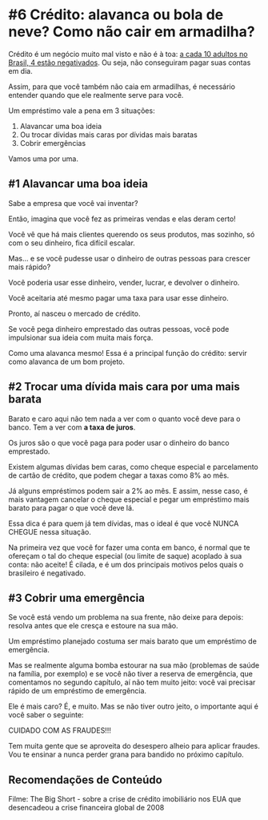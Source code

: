 # #6 Crédito: alavanca ou bola de neve? Como não cair em armadilha?

Crédito é um negócio muito mal visto e não é à toa: [a cada 10 adultos no Brasil, 4 estão negativados](https://economia.uol.com.br/noticias/redacao/2019/01/15/dividas-em-atraso-calote-spc-brasil-2018.htm). Ou seja, não conseguiram pagar suas contas em dia.

Assim, para que você também não caia em armadilhas, é necessário entender quando que ele realmente serve para você.

Um empréstimo vale a pena em 3 situações:

1. Alavancar uma boa ideia
2. Ou trocar dívidas mais caras por dívidas mais baratas
3. Cobrir emergências

Vamos uma por uma.

## #1 Alavancar uma boa ideia

Sabe a empresa que você vai inventar?

Então, imagina que você fez as primeiras vendas e elas deram certo!

Você vê que há mais clientes querendo os seus produtos, mas sozinho, só com o seu dinheiro, fica difícil escalar.

Mas… e se você pudesse usar o dinheiro de outras pessoas para crescer mais rápido?

Você poderia usar esse dinheiro, vender, lucrar, e devolver o dinheiro.

Você aceitaria até mesmo pagar uma taxa para usar esse dinheiro.

Pronto, aí nasceu o mercado de crédito.

Se você pega dinheiro emprestado das outras pessoas, você pode impulsionar sua ideia com muita mais força.

Como uma alavanca mesmo! Essa é a principal função do crédito: servir como alavanca de um bom projeto.

## #2 Trocar uma dívida mais cara por uma mais barata

Barato e caro aqui não tem nada a ver com o quanto você deve para o banco. Tem a ver com **a taxa de juros**.

Os juros são o que você paga para poder usar o dinheiro do banco emprestado.

Existem algumas dívidas bem caras, como cheque especial e parcelamento de cartão de crédito, que podem chegar a taxas como 8% ao mês.

Já alguns empréstimos podem sair a 2% ao mês. E assim, nesse caso, é mais vantagem cancelar o cheque especial e pegar um empréstimo mais barato para pagar o que você deve lá.

Essa dica é para quem já tem dívidas, mas o ideal é que você NUNCA CHEGUE nessa situação.

Na primeira vez que você for fazer uma conta em banco, é normal que te ofereçam o tal do cheque especial (ou limite de saque) acoplado à sua conta: não aceite! É cilada, e é um dos principais motivos pelos quais o brasileiro é negativado.

## #3 Cobrir uma emergência

Se você está vendo um problema na sua frente, não deixe para depois: resolva antes que ele cresça e estoure na sua mão.

Um empréstimo planejado costuma ser mais barato que um empréstimo de emergência.

Mas se realmente alguma bomba estourar na sua mão (problemas de saúde na família, por exemplo) e se você não tiver a reserva de emergência, que comentamos no segundo capítulo, aí não tem muito jeito: você vai precisar rápido de um empréstimo de emergência.

Ele é mais caro? É, e muito. Mas se não tiver outro jeito, o importante aqui é você saber o seguinte:

CUIDADO COM AS FRAUDES!!!

Tem muita gente que se aproveita do desespero alheio para aplicar fraudes. Vou te ensinar a nunca perder grana para bandido no próximo capítulo.

## Recomendações de Conteúdo

Filme: The Big Short - sobre a crise de crédito imobiliário nos EUA que desencadeou a crise financeira global de 2008